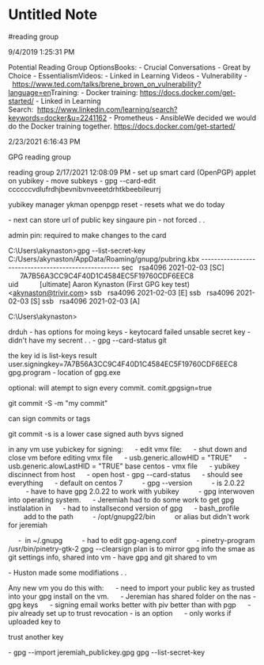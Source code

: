 # Untitled Note

#reading group

9/4/2019 1:25:31 PM

Potential Reading Group OptionsBooks:
\- Crucial Conversations
\- Great by Choice
\- EssentialismVideos:
\- Linked in Learning Videos
\- Vulnerability -  <https://www.ted.com/talks/brene_brown_on_vulnerability?language=en>Training:
\- Docker training: <https://docs.docker.com/get-started/>
\- Linked in Learning Search:  <https://www.linkedin.com/learning/search?keywords=docker&u=2241162>
\- Prometheus
\- AnsibleWe decided we would do the Docker training together.
<https://docs.docker.com/get-started/> 

2/23/2021 6:16:43 PM

GPG reading group

reading group
2/17/2021 12:08:09 PM
\- set up smart card (OpenPGP) applet on yubikey
\- move subkeys
\- gpg --card-edit
ccccccvdlufrdhjbevnibvnveeetdrhtkbeebileurrj

yubikey manager
ykman openpgp reset - resets what we do today

\- next
can store url of public key
singaure pin - not forced . .

admin pin: required to make changes to the card

C:\\Users\\akynaston>gpg --list-secret-key
C:/Users/akynaston/AppData/Roaming/gnupg/pubring.kbx
\----------------------------------------------------
sec   rsa4096 2021-02-03 \[SC\]
      7A7B56A3CC9C4F40D1C4584EC5F19760CDF6EEC8
uid           \[ultimate\] Aaron Kynaston (First GPG key test) <[akynaston@trivir.com](mailto:akynaston@trivir.com)\>
ssb   rsa4096 2021-02-03 \[E\]
ssb   rsa4096 2021-02-03 \[S\]
ssb   rsa4096 2021-02-03 \[A\]

C:\\Users\\akynaston>

drduh - has options for moing keys
\- keytocard failed unsable secret key
\- didn't have my secrent . .
\- gpg --card-status
git

the key id is list-keys result
user.signingkey=7A7B56A3CC9C4F40D1C4584EC5F19760CDF6EEC8
gpg.program - location of gpg.exe

optional: will atempt to sign every commit.
comit.gpgsign=true

git commit -S -m "my commit"

can sign commits or tags

git commit -s is a lower case signed auth byvs signed

in any vm use yubickey for signing:
     - edit vmx file:
     - shut down and close vm before editing vmx file
     - usb.generic.allowHID = "TRUE"
     - usb.generic.alowLastHID = "TRUE"
base centos - vmx file
     - yubikey discinnect from host
     - open host - gpg --card-status
     - should see everything
     - default on centos 7
         - gpg --version
         - is 2.0.22
         - have to have gpg 2.0.22 to work with yubikey
         - gpg interwoven into operating system.
     - Jeremiah had to do some work to get gpg instlalation in
     - had to installsecond version of gpg
     - bash\_profile
        add to the path
         - /opt/gnupg22/bin
         or alias but didn't work for jeremiah

     -  in ~/.gnupg
         - had to edit gpg-ageng.conf
         - pinetry-program /usr/bin/pinetry-gtk-2
gpg --clearsign
plan is to mirror gpg info the smae as git settings info, shared into vm
\- have gpg and git shared to vm

\- Huston made some modifiations . .

Any new vm you do this with:
     - need to import your public key as trusted into your gpg install on the vm.
     - Jeremian has shared folder on the nas - gpg keys
     - signing email works better with piv better than with pgp
     - piv already set up to trust
revocation - is an option
     - only works if uploaded key to

trust another key

\- gpg --import jeremiah\_publickey.gpg
gpg --list-secret-key
